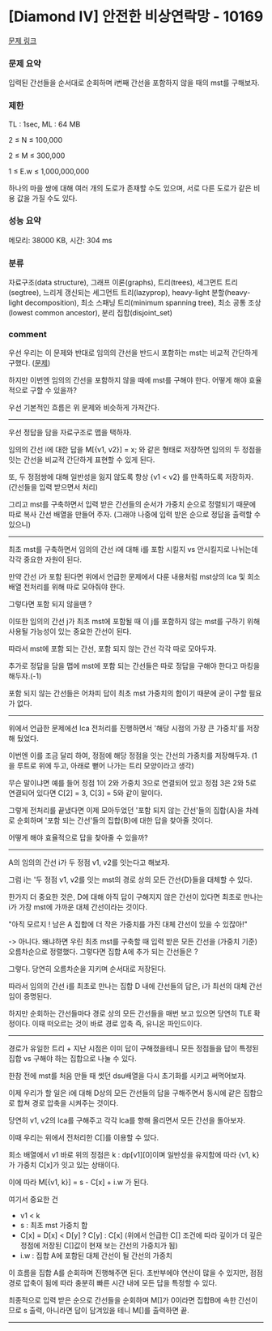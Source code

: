 
# [Diamond IV] 안전한 비상연락망 - 10169

[문제 링크](https://www.acmicpc.net/problem/10169)

### 문제 요약

<p> 입력된 간선들을 순서대로 순회하며 i번째 간선을 포함하지 않을 때의 mst를 구해보자. </p>

### 제한

TL : 1sec, ML : 64 MB

2 ≤ N ≤ 100,000

2 ≤ M ≤ 300,000

1 ≤ E.w ≤ 1,000,000,000

하나의 마을 쌍에 대해 여러 개의 도로가 존재할 수도 있으며, 서로 다른 도로가 같은 비용 값을 가질 수도 있다.

### 성능 요약

메모리: 38000 KB, 시간: 304 ms

### 분류

자료구조(data structure), 그래프 이론(graphs), 트리(trees), 세그먼트 트리(segtree), 느리게 갱신되는 세그먼트 트리(lazyprop), heavy-light 분할(heavy-light decomposition), 
최소 스패닝 트리(minimum spanning tree), 최소 공통 조상(lowest common ancestor), 분리 집합(disjoint_set)

### comment

 우선 우리는 이 문제와 반대로 임의의 간선을 반드시 포함하는 mst는 비교적 간단하게 구했다. ([문제](https://github.com/pill27211/Baekjoon/tree/main/Platinum/Graphs/15481_%EA%B7%B8%EB%9E%98%ED%94%84%EC%99%80%20MST))
 
 하지만 이번엔 임의의 간선을 포함하지 않을 때에 mst를 구해야 한다. 어떻게 해야 효율적으로 구할 수 있을까?
 
 우선 기본적인 흐름은 위 문제와 비슷하게 가져간다.
 
-----------------------------------------------------------------------------------------------------------------------------------------------------------------------

우선 정답을 담을 자료구조로 맵을 택하자.

임의의 간선 i에 대한 답을 M[{v1, v2}] = x;  와 같은 형태로 저장하면 임의의 두 정점을 잇는 간선을 비교적 간단하게 표현할 수 있게 된다.

또, 두 정점쌍에 대해 일반성을 잃지 않도록 항상 {v1 < v2} 를 만족하도록 저장하자. (간선들을 입력 받으면서 처리)

그리고 mst를 구축하면서 입력 받은 간선들의 순서가 가중치 순으로 정렬되기 때문에 따로 복사 간선 배열을 만들어 주자. (그래야 나중에 입력 받은 순으로 정답을 출력할 수 있으니)

-----------------------------------------------------------------------------------------------------------------------------------------------------------------------

최초 mst를 구축하면서 임의의 간선 i에 대해 i를 포함 시킬지 vs 안시킬지로 나뉘는데 각각 중요한 자원이 된다.

만약 간선 i가 포함 된다면 위에서 언급한 문제에서 다룬 내용처럼 mst상의 lca 및 희소 배열 전처리를 위해 따로 모아줘야 한다.

그렇다면 포함 되지 않을땐 ?

이또한 임의의 간선 j가 최초 mst에 포함될 때 이 j를 포함하지 않는 mst를 구하기 위해 사용될 가능성이 있는 중요한 간선이 된다.

따라서 mst에 포함 되는 간선, 포함 되지 않는 간선 각각 따로 모아두자.

추가로 정답을 담을 맵에 mst에 포함 되는 간선들은 따로 정답을 구해야 한다고 마킹을 해두자.(-1)

포함 되지 않는 간선들은 어차피 답이 최초 mst 가중치의 합이기 때문에 굳이 구할 필요가 없다.

-----------------------------------------------------------------------------------------------------------------------------------------------------------------------

위에서 언급한 문제에선 lca 전처리를 진행하면서 '해당 시점의 가장 큰 가중치'를 저장해 뒀었다.

이번엔 이를 조금 달리 하여, 정점에 해당 정점을 잇는 간선의 가중치를 저장해두자. (1을 루트로 위에 두고, 아래로 뻗어 나가는 트리 모양이라고 생각)

무슨 말이냐면 예를 들어 정점 1이 2와 가중치 3으로 연결되어 있고 정점 3은 2와 5로 연결되어 있다면 C[2] = 3, C[3] = 5와 같이 말이다.

그렇게 전처리를 끝냈다면 이제 모아두었던 '포함 되지 않는 간선'들의 집합{A}을 차례로 순회하며 '포함 되는 간선'들의 집합{B}에 대한 답을 찾아줄 것이다.

어떻게 해야 효율적으로 답을 찾아줄 수 있을까?

-----------------------------------------------------------------------------------------------------------------------------------------------------------------------

A의 임의의 간선 i가 두 정점 v1, v2를 잇는다고 해보자.

그럼 i는 '두 정점 v1, v2를 잇는 mst의 경로 상의 모든 간선{D}들을 대체할 수 있다.

한가지 더 중요한 것은, D에 대해 아직 답이 구해지지 않은 간선이 있다면 최초로 만나는 i가 가장 mst에 가까운 대체 간선이라는 것이다.

"아직 모르지 ! 남은 A 집합에 더 작은 가중치를 가진 대체 간선이 있을 수 있잖아!"

-> 아니다. 왜냐하면 우린 최초 mst를 구축할 때 입력 받은 모든 간선을 (가중치 기준) 오름차순으로 정렬했다. 그렇다면 집합 A에 추가 되는 간선들은 ?

그렇다. 당연히 오름차순을 지키며 순서대로 저장된다.

따라서 임의의 간선 i를 최초로 만나는 집합 D 내에 간선들의 답은, i가 최선의 대체 간선임이 증명된다.

하지만 순회하는 간선들마다 경로 상의 모든 간선들을 매번 보고 있으면 당연히 TLE 확정이다. 이때 떠오르는 것이 바로 경로 압축 즉, 유니온 파인드이다.

-----------------------------------------------------------------------------------------------------------------------------------------------------------------------

경로가 유일한 트리 + 지난 시점은 이미 답이 구해졌을테니 모든 정점들을 답이 특정된 집합 vs 구해야 하는 집합으로 나눌 수 있다.

한참 전에 mst를 처음 만들 때 썻던 dsu배열을 다시 초기화를 시키고 써먹어보자.

이제 우리가 할 일은 i에 대해 D상의 모든 간선들의 답을 구해주면서 동시에 같은 집합으로 합쳐 경로 압축을 시켜주는 것이다.

당연히 v1, v2의 lca를 구해주고 각각 lca를 향해 올리면서 모든 간선을 돌아보자.

이때 우리는 위에서 전처리한 C[]를 이용할 수 있다.

희소 배열에서 v1 바로 위의 정점은 k : dp[v1][0]이며 일반성을 유지함에 따라 {v1, k}가 가중치 C[x]가 잇고 있는 상태이다.

이에 따라 M[{v1, k}] = s - C[x] + i.w 가 된다.

여기서 중요한 건

* v1 < k
* s : 최초 mst 가중치 합
* C[x] = D[x] < D[y] ? C[y] : C[x] (위에서 언급한 C[] 조건에 따라 깊이가 더 깊은 정점에 저장된 C[]값이 현재 보는 간선의 가중치가 됨)
* i.w : 집합 A에 포함된 대체 간선이 될 간선의 가중치

이 흐름을 집합 A를 순회하며 진행해주면 된다. 초반부에야 연산이 많을 수 있지만, 점점 경로 압축이 됨에 따라 충분히 빠른 시간 내에 모든 답을 특정할 수 있다.

최종적으로 입력 받은 순으로 간선들을 순회하며 M[]가 0이라면 집합B에 속한 간선이므로 s 출력, 아니라면 답이 담겨있을 테니 M[]를 출력하면 끝.

-----------------------------------------------------------------------------------------------------------------------------------------------------------------------
